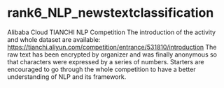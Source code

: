 # rank6_NLP_newstextclassification
Alibaba Cloud TIANCHI NLP Competition
The introduction of the activity and whole dataset are available: https://tianchi.aliyun.com/competition/entrance/531810/introduction
The raw text has been encrypted by organizer and was finally anonymous so that characters were expressed by a series of numbers. Starters are encouraged to go through the whole competition to have a better understanding of NLP and its framework.

